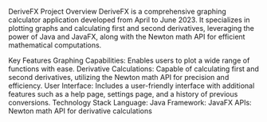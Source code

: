 DeriveFX
Project Overview
DeriveFX is a comprehensive graphing calculator application developed from April to June 2023. It specializes in plotting graphs and calculating first and second derivatives, leveraging the power of Java and JavaFX, along with the Newton math API for efficient mathematical computations.

Key Features
Graphing Capabilities: Enables users to plot a wide range of functions with ease.
Derivative Calculations: Capable of calculating first and second derivatives, utilizing the Newton math API for precision and efficiency.
User Interface: Includes a user-friendly interface with additional features such as a help page, settings page, and a history of previous conversions.
Technology Stack
Language: Java
Framework: JavaFX
APIs: Newton math API for derivative calculations
